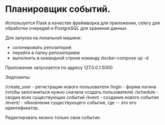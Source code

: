 # Планировщик событий.

Используется Flask в качестве фреймворка для приложения, celery для обработки очередей и PostgreSQL для хранения данных.

Для запуска на локальной машине:

- склонировать репозиторий
- перейти в папку репозиторием
- выполнить в командной строке команду docker-compose up -d

Приложение запускается по адресу 127.0.0.1:5000

Эндпоинты:

/create_user - регистрация нового пользователя
/login - форма логина (чтобы залогиниться нужно сначала создать пользователя)
/schedule - сводка всех существующих событий
/event - создание нового события
/event/<id> - обновление существующего события, где <id> -- это его идентификатор.

Редактировать можно только свои события.
